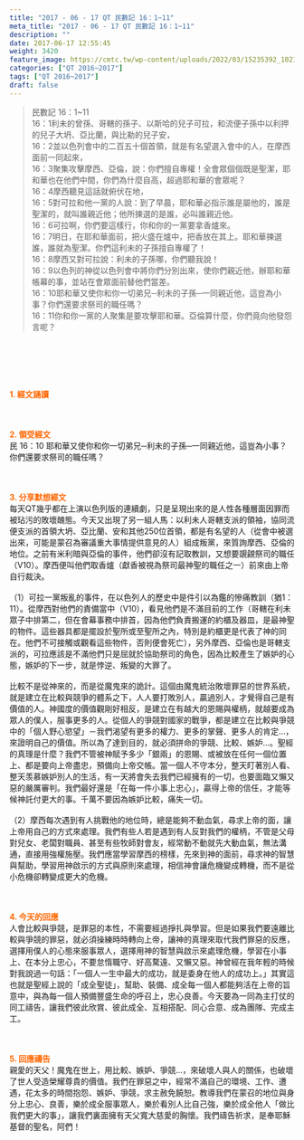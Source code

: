 ```yaml
---
title: "2017 - 06 - 17 QT 民數記 16：1~11"
meta_title: "2017 - 06 - 17 QT 民數記 16：1~11"
description: ""
date: 2017-06-17 12:55:45
weight: 3420
feature_image: https://cmtc.tw/wp-content/uploads/2022/03/15235392_10211799862337740_180693556567566654_o-1.webp
categories: ["QT 2016~2017"]
tags: ["QT 2016~2017"]
draft: false
---
```


<blockquote>民數記 16：1~11<br />
16：1利未的曾孫、哥轄的孫子、以斯哈的兒子可拉，和流便子孫中以利押的兒子大坍、亞比蘭，與比勒的兒子安，<br />
16：2並以色列會中的二百五十個首領，就是有名望選入會中的人，在摩西面前一同起來，<br />
16：3聚集攻擊摩西、亞倫，說：你們擅自專權！全會眾個個既是聖潔，耶和華也在他們中間，你們為什麼自高，超過耶和華的會眾呢？<br />
16：4摩西聽見這話就俯伏在地，<br />
16：5對可拉和他一黨的人說：到了早晨，耶和華必指示誰是屬他的，誰是聖潔的，就叫誰親近他；他所揀選的是誰，必叫誰親近他。<br />
16：6可拉啊，你們要這樣行，你和你的一黨要拿香爐來。<br />
16：7明日，在耶和華面前，把火盛在爐中，把香放在其上。耶和華揀選誰，誰就為聖潔。你們這利未的子孫擅自專權了！<br />
16：8摩西又對可拉說：利未的子孫哪，你們聽我說！<br />
16：9以色列的神從以色列會中將你們分別出來，使你們親近他，辦耶和華帳幕的事，並站在會眾面前替他們當差。<br />
16：10耶和華又使你和你一切弟兄─利未的子孫─一同親近他，這豈為小事？你們還要求祭司的職任嗎？<br />
16：11你和你一黨的人聚集是要攻擊耶和華。亞倫算什麼，你們竟向他發怨言呢？</blockquote><br />
&nbsp;<br />
<br />
&nbsp;<br />
<br />
<span style="color: #ff6600;"><strong>1. </strong><strong>經文誦讀</strong></span><br />
<br />
<span style="color: #ff6600;"><strong> </strong></span><br />
<br />
<span style="color: #ff6600;"><strong>2. </strong><strong>領受經文<br />
</strong></span>民 16：10 耶和華又使你和你一切弟兄─利未的子孫─一同親近他，這豈為小事？你們還要求祭司的職任嗎？<br />
<br />
&nbsp;<br />
<br />
<span style="color: #ff6600;"><strong>3. 分享默想經文<br />
</strong></span>每天QT幾乎都在上演以色列版的連續劇，只是呈現出來的是人性各種層面因罪而被玷污的敗壞醜態。今天又出現了另一組人馬：以利未人哥轄支派的領袖，協同流便支派的首領大坍、亞比蘭、安和其他250位首領，都是有名望的人（從會中被選出來，可能是蒙召為審議重大事情提供意見的人）組成叛黨，來質詢摩西、亞倫的地位。之前有米利暗與亞倫的事件，他們卻沒有記取教訓，又想要覬覦祭司的職任（V10）。摩西便叫他們取香爐（獻香被視為祭司最神聖的職任之一）前來由上帝自行裁決。<br />
<br />
（1）可拉一黨叛亂的事件，在以色列人的歷史中是件引以為鑑的慘痛教訓（猶1：11）。從摩西對他們的責備當中（V10），看見他們是不滿目前的工作（哥轄在利未眾子中排第二，但在會幕事務中排首，因為他們負責搬運的約櫃及器皿，是最神聖的物件。這些器具都是擺設於聖所或至聖所之內，特別是約櫃更是代表了神的同在。他們不可接觸或觀看這些物件，否則便會死亡），另外摩西、亞倫也是哥轄支派的，可拉應該是不滿他們只是屈就於協助祭司的角色，因為比較產生了嫉妒的心態，嫉妒的下一步，就是悖逆、叛變的大罪了。<br />
<br />
比較不是從神來的，而是從魔鬼來的詭計。這個由魔鬼統治敗壞罪惡的世界系統，就是建立在比較與競爭的體系之下，人人要打敗別人，贏過別人，才覺得自己是有價值的人。神國度的價值觀剛好相反，是建立在有越大的恩賜與權柄，就越要成為眾人的僕人，服事更多的人。從個人的爭競對國家的戰爭，都是建立在比較與爭競中的「個人野心慾望」－我們渴望有更多的權力、更多的掌聲、更多人的肯定…，來證明自己的價值。所以為了達到目的，就必須拼命的爭競、比較、嫉妒…。聖經的真理是什麼？我們不管被神賦予多少「銀兩」的恩賜、或被放在任何一個位置上、都是要向上帝盡忠，預備向上帝交帳。當一個人不守本分，整天盯著別人看、整天羡慕嫉妒別人的生活，有一天將會失去我們已經擁有的一切，也要面臨又懶又惡的嚴厲審判。我們最好還是「在每一件小事上忠心」，贏得上帝的信任，才能等候神託付更大的事。千萬不要因為嫉妒比較，痛失一切。<br />
<br />
（2）摩西每次遇到有人挑戰他的地位時，總是能夠不動血氣，尋求上帝的面，讓上帝用自己的方式來處理。我們有些人若是遇到有人反對我們的權柄，不管是父母對兒女、老闆對職員、甚至有些牧師對會友，經常動不動就先大動血氣，無法溝通，直接用強權施壓。我們應當學習摩西的榜樣，先來到神的面前，尋求神的智慧與幫助，學習用神啟示的方式與原則來處理，相信神會讓危機變成轉機，而不是從小危機卻轉變成更大的危機。<br />
<br />
&nbsp;<br />
<br />
<span style="color: #ff6600;"><strong>4. 今天的回應<br />
</strong></span>人會比較與爭競，是罪惡的本性，不需要經過掙扎與學習。但是如果我們要遠離比較與爭競的罪惡，就必須操練時時轉向上帝，讓神的真理來取代我們罪惡的反應，選擇用僕人的心態來服事眾人，選擇用神的智慧與啟示來處理危機，學習在小事上、在本分上忠心，不要怠惰職守、好高騖遠、又懶又惡。神曾經在我年輕的時候對我說過一句話：「一個人一生中最大的成功，就是委身在他人的成功上。」其實這也就是聖經上說的「成全聖徒」，幫助、裝備、成全每一個人都能夠活在上帝的旨意中，與為每一個人預備豐盛生命的呼召上，忠心良善。今天要為一同為主打仗的同工禱告，讓我們彼此欣賞、彼此成全、互相搭配、同心合意、成為團隊、完成主工。<br />
<br />
&nbsp;<br />
<br />
<span style="color: #ff6600;"><strong>5. 回應禱告<br />
</strong></span>親愛的天父！魔鬼在世上，用比較、嫉妒、爭競…，來破壞人與人的關係，也破壞了世人受造榮耀尊貴的價值。我們在罪惡之中，經常不滿自己的環境、工作、遭遇，花太多的時間抱怨、嫉妒、爭競，求主赦免饒恕。教導我們在蒙召的地位與身分上忠心、良善，樂於成全服事眾人，樂於看別人比自己強，樂於成全他人「做比我們更大的事」，讓我們裏面擁有天父寬大慈愛的胸懷。我們禱告祈求，是奉耶穌基督的聖名，阿們！
        